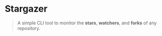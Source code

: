 # Stargazer

> A simple CLI tool to monitor the **stars**, **watchers**, and **forks** of any repository.
